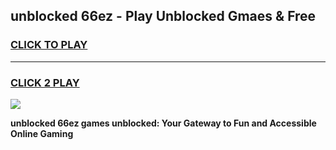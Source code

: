 
## unblocked 66ez - Play Unblocked Gmaes & Free
<h3>
<a href="https://news.freeplayer.one?title=unblocked_66ez&ref=16F">CLICK TO PLAY</a></h3>
<hr>

<h3>
<a href="https://news.freeplayer.one?title=unblocked_66ez&ref=16F">CLICK 2 PLAY</a>
  
</h3>

<a href="https://news.freeplayer.one?title=unblocked_66ez&ref=16F/"><img src="https://clearcache.store/games.png"></a>


**unblocked 66ez games unblocked: Your Gateway to Fun and Accessible Online Gaming**
